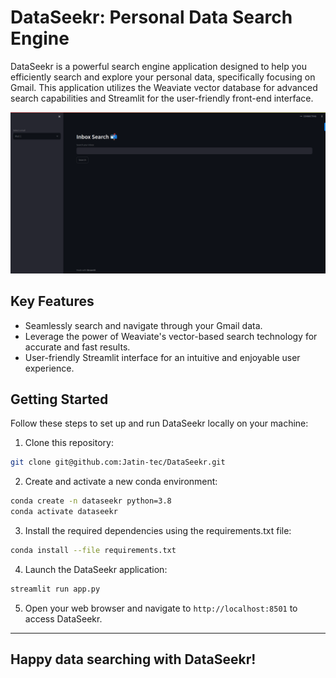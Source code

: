 # DataSeekr: Personal Data Search Engine

DataSeekr is a powerful search engine application designed to help you efficiently search and explore your personal data, specifically focusing on Gmail. This application utilizes the Weaviate vector database for advanced search capabilities and Streamlit for the user-friendly front-end interface.

![DataSeekr Demo](./static/demo_screenshot.png)

## Key Features

- Seamlessly search and navigate through your Gmail data.
- Leverage the power of Weaviate's vector-based search technology for accurate and fast results.
- User-friendly Streamlit interface for an intuitive and enjoyable user experience.

## Getting Started

Follow these steps to set up and run DataSeekr locally on your machine:

1. Clone this repository:

```bash
git clone git@github.com:Jatin-tec/DataSeekr.git
```

2. Create and activate a new conda environment:

```bash
conda create -n dataseekr python=3.8
conda activate dataseekr
```

3. Install the required dependencies using the requirements.txt file:

```bash
conda install --file requirements.txt
```

4. Launch the DataSeekr application:

```bash
streamlit run app.py
```

5. Open your web browser and navigate to `http://localhost:8501` to access DataSeekr.

---
Happy data searching with DataSeekr!
---